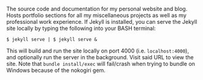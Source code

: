 The source code and documentation for my personal website and blog. Hosts portfolio sections for all my miscellaneous projects as well as my professional work experience. If Jekyll is installed, you can serve the Jekyll site locally by typing the following into your BASH terminal:
```
$ jekyll serve | $ jekyll serve &
```
This will build and run the site locally on port 4000 (i.e. `localhost:4000`), and optionally run the server in the background. Visit said URL to view the site. Note that `bundle install/exec` will fail/crash when trying to bundle on Windows because of the nokogiri gem.
